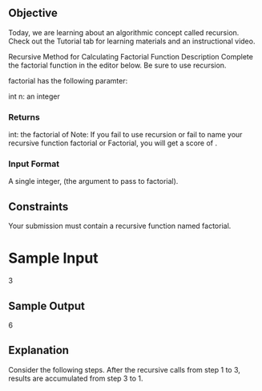 ##  Objective
Today, we are learning about an algorithmic concept called recursion. Check out the Tutorial tab for learning materials and an instructional video.

Recursive Method for Calculating Factorial
Function Description
Complete the factorial function in the editor below. Be sure to use recursion.

factorial has the following paramter:

int n: an integer
### Returns

int: the factorial of 
Note: If you fail to use recursion or fail to name your recursive function factorial or Factorial, you will get a score of .

### Input Format

A single integer,  (the argument to pass to factorial).

## Constraints

Your submission must contain a recursive function named factorial.
# Sample Input

3
## Sample Output

6
## Explanation

Consider the following steps. After the recursive calls from step 1 to 3, results are accumulated from step 3 to 1.

